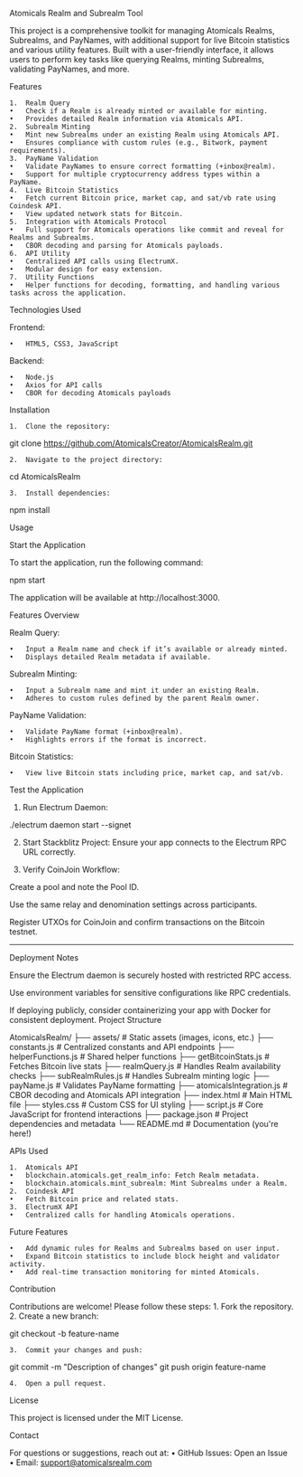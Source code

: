 Atomicals Realm and Subrealm Tool

This project is a comprehensive toolkit for managing Atomicals Realms, Subrealms, and PayNames, with additional support for live Bitcoin statistics and various utility features. Built with a user-friendly interface, it allows users to perform key tasks like querying Realms, minting Subrealms, validating PayNames, and more.

Features

	1.	Realm Query
	•	Check if a Realm is already minted or available for minting.
	•	Provides detailed Realm information via Atomicals API.
	2.	Subrealm Minting
	•	Mint new Subrealms under an existing Realm using Atomicals API.
	•	Ensures compliance with custom rules (e.g., Bitwork, payment requirements).
	3.	PayName Validation
	•	Validate PayNames to ensure correct formatting (+inbox@realm).
	•	Support for multiple cryptocurrency address types within a PayName.
	4.	Live Bitcoin Statistics
	•	Fetch current Bitcoin price, market cap, and sat/vb rate using Coindesk API.
	•	View updated network stats for Bitcoin.
	5.	Integration with Atomicals Protocol
	•	Full support for Atomicals operations like commit and reveal for Realms and Subrealms.
	•	CBOR decoding and parsing for Atomicals payloads.
	6.	API Utility
	•	Centralized API calls using ElectrumX.
	•	Modular design for easy extension.
	7.	Utility Functions
	•	Helper functions for decoding, formatting, and handling various tasks across the application.

Technologies Used

Frontend:

	•	HTML5, CSS3, JavaScript

Backend:

	•	Node.js
	•	Axios for API calls
	•	CBOR for decoding Atomicals payloads

Installation

	1.	Clone the repository:

git clone https://github.com/AtomicalsCreator/AtomicalsRealm.git


	2.	Navigate to the project directory:

cd AtomicalsRealm


	3.	Install dependencies:

npm install

Usage

Start the Application

To start the application, run the following command:

npm start

The application will be available at http://localhost:3000.

Features Overview

Realm Query:

	•	Input a Realm name and check if it’s available or already minted.
	•	Displays detailed Realm metadata if available.

Subrealm Minting:

	•	Input a Subrealm name and mint it under an existing Realm.
	•	Adheres to custom rules defined by the parent Realm owner.

PayName Validation:

	•	Validate PayName format (+inbox@realm).
	•	Highlights errors if the format is incorrect.

Bitcoin Statistics:

	•	View live Bitcoin stats including price, market cap, and sat/vb.

Test the Application

1. Run Electrum Daemon:

./electrum daemon start --signet


2. Start Stackblitz Project: Ensure your app connects to the Electrum RPC URL correctly.


3. Verify CoinJoin Workflow:

Create a pool and note the Pool ID.

Use the same relay and denomination settings across participants.

Register UTXOs for CoinJoin and confirm transactions on the Bitcoin testnet.


---

Deployment Notes

Ensure the Electrum daemon is securely hosted with restricted RPC access.

Use environment variables for sensitive configurations like RPC credentials.

If deploying publicly, consider containerizing your app with Docker for consistent deployment.
Project Structure

AtomicalsRealm/
├── assets/               # Static assets (images, icons, etc.)
├── constants.js          # Centralized constants and API endpoints
├── helperFunctions.js    # Shared helper functions
├── getBitcoinStats.js    # Fetches Bitcoin live stats
├── realmQuery.js         # Handles Realm availability checks
├── subRealmRules.js      # Handles Subrealm minting logic
├── payName.js            # Validates PayName formatting
├── atomicalsIntegration.js # CBOR decoding and Atomicals API integration
├── index.html            # Main HTML file
├── styles.css            # Custom CSS for UI styling
├── script.js             # Core JavaScript for frontend interactions
├── package.json          # Project dependencies and metadata
└── README.md             # Documentation (you're here!)

APIs Used

	1.	Atomicals API
	•	blockchain.atomicals.get_realm_info: Fetch Realm metadata.
	•	blockchain.atomicals.mint_subrealm: Mint Subrealms under a Realm.
	2.	Coindesk API
	•	Fetch Bitcoin price and related stats.
	3.	ElectrumX API
	•	Centralized calls for handling Atomicals operations.

Future Features

	•	Add dynamic rules for Realms and Subrealms based on user input.
	•	Expand Bitcoin statistics to include block height and validator activity.
	•	Add real-time transaction monitoring for minted Atomicals.

Contribution

Contributions are welcome! Please follow these steps:
	1.	Fork the repository.
	2.	Create a new branch:

git checkout -b feature-name


	3.	Commit your changes and push:

git commit -m "Description of changes"
git push origin feature-name


	4.	Open a pull request.

License

This project is licensed under the MIT License.

Contact

For questions or suggestions, reach out at:
	•	GitHub Issues: Open an Issue
	•	Email: support@atomicalsrealm.com
